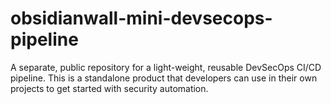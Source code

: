 # obsidianwall-mini-devsecops-pipeline
A separate, public repository for a light-weight, reusable DevSecOps CI/CD pipeline. This is a standalone product that developers can use in their own projects to get started with security automation.
